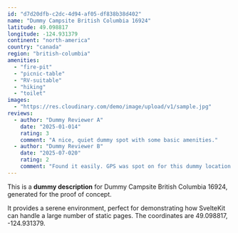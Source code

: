 ```yaml
---
id: "d7d20dfb-c2dc-4d94-af05-df838b38d402"
name: "Dummy Campsite British Columbia 16924"
latitude: 49.098817
longitude: -124.931379
continent: "north-america"
country: "canada"
region: "british-columbia"
amenities:
  - "fire-pit"
  - "picnic-table"
  - "RV-suitable"
  - "hiking"
  - "toilet"
images:
  - "https://res.cloudinary.com/demo/image/upload/v1/sample.jpg"
reviews:
  - author: "Dummy Reviewer A"
    date: "2025-01-014"
    rating: 3
    comment: "A nice, quiet dummy spot with some basic amenities."
  - author: "Dummy Reviewer B"
    date: "2025-07-020"
    rating: 2
    comment: "Found it easily. GPS was spot on for this dummy location."
---
```


This is a **dummy description** for Dummy Campsite British Columbia 16924, generated for the proof of concept.

It provides a serene environment, perfect for demonstrating how SvelteKit can handle a large number of static pages. The coordinates are 49.098817, -124.931379.

